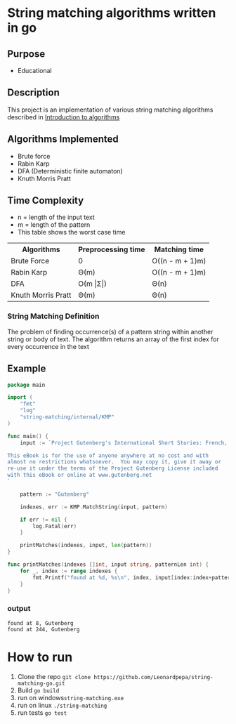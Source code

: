 # String matching algorithms written in go

## Purpose

* Educational

## Description

This project is an implementation of various string matching algorithms described
in [Introduction to algorithms](https://dl.ebooksworld.ir/books/Introduction.to.Algorithms.4th.Leiserson.Stein.Rivest.Cormen.MIT.Press.9780262046305.EBooksWorld.ir.pdf)<br>

## Algorithms Implemented

* Brute force
* Rabin Karp
* DFA (Deterministic finite automaton)
* Knuth Morris Pratt

## Time Complexity
 * n = length of the input text
 * m = length of the pattern
 * This table shows the worst case time
<table>
  <tr>
    <th>Algorithms</th>
    <th>Preprocessing time</th>
    <th>Matching time</th>
  </tr>
  <tr>
    <td>Brute Force</td>
    <td>0</td>
    <td>Ο((n - m + 1)m)</td>
  </tr>
<tr>
    <td>Rabin Karp</td>
    <td>Θ(m)</td>
    <td>Ο((n - m + 1)m)</td>
  </tr>
<tr>
    <td>DFA</td>
    <td>Ο(m |Σ|)</td>
    <td>Θ(n)</td>
  </tr>
<tr>
    <td>Knuth Morris Pratt</td>
    <td>Θ(m)</td>
    <td>Θ(n)</td>
  </tr>
</table>

### String Matching Definition
The problem of finding occurrence(s) of a pattern string within another string or body of text.
The algorithm returns an array of the first index for every occurrence in the text

## Example

```go
package main

import (
	"fmt"
	"log"
	"string-matching/internal/KMP"
)

func main() {
	input := `Project Gutenberg's International Short Stories: French, by Various

This eBook is for the use of anyone anywhere at no cost and with
almost no restrictions whatsoever.  You may copy it, give it away or
re-use it under the terms of the Project Gutenberg License included
with this eBook or online at www.gutenberg.net
`

	pattern := "Gutenberg"

	indexes, err := KMP.MatchString(input, pattern)

	if err != nil {
		log.Fatal(err)
	}

	printMatches(indexes, input, len(pattern))
}

func printMatches(indexes []int, input string, patternLen int) {
	for _, index := range indexes {
		fmt.Printf("found at %d, %s\n", index, input[index:index+patternLen])
	}
}
```

### output

```terminal
found at 8, Gutenberg
found at 244, Gutenberg
```

# How to run
1. Clone the repo ```git clone https://github.com/Leonardpepa/string-matching-go.git```
2. Build ```go build```
3. run on windows```string-matching.exe```
4. run on linux ```./string-matching```
5. run tests ```go test```
